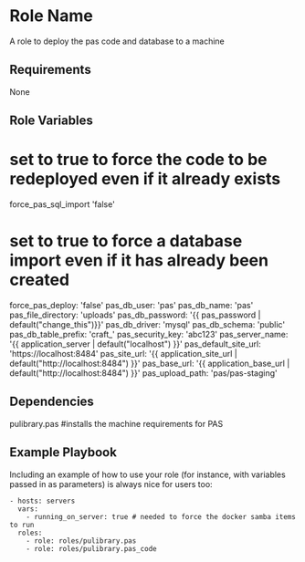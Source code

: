 Role Name
=========

A role to deploy the pas code and database to a machine

Requirements
------------

None

Role Variables
--------------

# set to true to force the code to be redeployed even if it already exists
force_pas_sql_import 'false'
# set to true to force a database import even if it has already been created
force_pas_deploy: 'false'
pas_db_user: 'pas'
pas_db_name: 'pas'
pas_file_directory: 'uploads'
pas_db_password: '{{ pas_password | default("change_this")}}'
pas_db_driver: 'mysql'
pas_db_schema: 'public'
pas_db_table_prefix: 'craft_'
pas_security_key: 'abc123'
pas_server_name: '{{ application_server | default("localhost") }}'
pas_default_site_url: 'https://localhost:8484'
pas_site_url: '{{ application_site_url | default("http://localhost:8484") }}'
pas_base_url: '{{ application_base_url | default("http://localhost:8484") }}'
pas_upload_path: 'pas/pas-staging'

Dependencies
------------

 pulibrary.pas     #installs the machine requirements for PAS

Example Playbook
----------------

Including an example of how to use your role (for instance, with variables
passed in as parameters) is always nice for users too:

    - hosts: servers
      vars:
        - running_on_server: true # needed to force the docker samba items to run
      roles:
        - role: roles/pulibrary.pas
        - role: roles/pulibrary.pas_code

